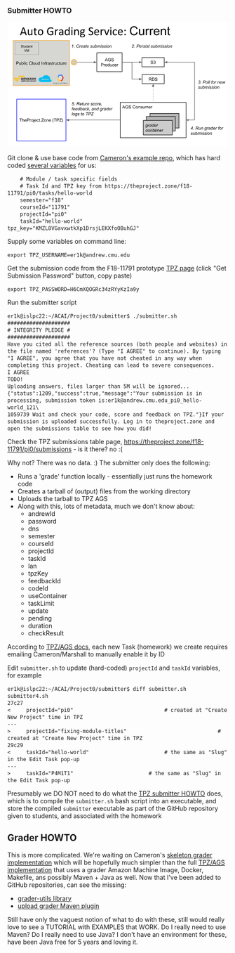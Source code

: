 ### Submitter HOWTO

![AGS Diagram](TPZ_SCOTT_Presentation_SCS_24Jul2018.png)

Git clone & use base code from [Cameron's example repo](https://github.com/11-791SoftwareEngineeringForIT/Project0), which has hard coded [several variables](https://github.com/11-791SoftwareEngineeringForIT/Project0/blob/master/submitter/submitter.sh#L23-L29) for us:
```
    # Module / task specific fields
    # Task Id and TPZ key from https://theproject.zone/f18-11791/pi0/tasks/hello-world
    semester="f18"
    courseId="11791"
    projectId="pi0"
    taskId="hello-world"
tpz_key="KMZL8VGavxwtkXp1DrsjLEKXfoOBuhGJ"
```

Supply some variables on command line:
```
export TPZ_USERNAME=er1k@andrew.cmu.edu
```
Get the submission code from the F18-11791 prototype [TPZ page](https://theproject.zone/f18-11791/pi0) (click "Get Submission Password" button, copy paste)
```
export TPZ_PASSWORD=H6CmXQOGRc34zRYyKzIa9y
```
Run the submitter script
```
er1k@islpc22:~/ACAI/Project0/submitter$ ./submitter.sh
####################
# INTEGRITY PLEDGE #
####################
Have you cited all the reference sources (both people and websites) in the file named 'references'? (Type "I AGREE" to continue). By typing "I AGREE", you agree that you have not cheated in any way when completing this project. Cheating can lead to severe consequences.
I AGREE
TODO!
Uploading answers, files larger than 5M will be ignored...
{"status":1209,"success":true,"message":"Your submission is in processing, submission token is:er1k@andrew.cmu.edu_pi0_hello-world_121\
1059739 Wait and check your code, score and feedback on TPZ."}If your submission is uploaded successfully. Log in to theproject.zone and open the submissions table to see how you did!
```
Check the TPZ submissions table page, https://theproject.zone/f18-11791/pi0/submissions - is it there? no :(

Why not? There was no data. :)  The submitter only does the following:

  * Runs a 'grade' function locally - essentially just runs the homework code
  * Creates a tarball of (output) files from the working directory
  * Uploads the tarball to TPZ AGS
  * Along with this, lots of metadata, much we don't know about:
    - andrewId
    - password
    - dns
    - semester
    - courseId
    - projectId
    - taskId
    - lan
    - tpzKey
    - feedbackId
    - codeId
    - useContainer
    - taskLimit
    - update
    - pending
    - duration
    - checkResult
    
According to [TPZ/AGS docs](https://github.com/CloudComputingCourse/TA-Manual/wiki/grader-HOWTO#enable-ags-support-for-a-task), each new Task (homework) we create requires emailing Cameron/Marshall to manually enable it by ID

Edit `submitter.sh` to update (hard-coded) `projectId` and `taskId` variables, for example
```
er1k@islpc22:~/ACAI/Project0/submitter$ diff submitter.sh submitter4.sh
27c27
<     projectId="pi0"                             # created at "Create New Project" time in TPZ
---
>     projectId="fixing-module-titles"                             # created at "Create New Project" time in TPZ
29c29
<     taskId="hello-world"                        # the same as "Slug" in the Edit Task pop-up
---
>     taskId="P4M1T1"                        # the same as "Slug" in the Edit Task pop-up
```
Presumably we DO NOT need to do what the [TPZ submitter HOWTO](https://github.com/CloudComputingCourse/TA-Manual/wiki/submitter-HOWTO#compile-the-submitter-with-docker-and-makefile) does, which is to compile the `submitter.sh` bash script into an executable, and store the compiled `submitter` executable as part of the GitHub repository given to students, and associated with the homework

## Grader HOWTO
This is more complicated. We're waiting on Cameron's [skeleton grader implementation](https://github.com/11-791SoftwareEngineeringForIT/Project0#grader) which will be hopefully much simpler than the full [TPZ/AGS implementation](https://github.com/CloudComputingCourse/TA-Manual/wiki/grader-HOWTO) that uses a grader Amazon Machine Image, Docker, Makefile, ans possibly Maven + Java as well. Now that I've been added to GitHub repositories, can see the missing:

 * [grader-utils library](https://github.com/CloudComputingCourse/grader-utils)
 * [upload grader Maven plugin](https://github.com/CloudComputingCourse/CloudComputingUtils/tree/master/upload-grader-maven-plugin)
 
 Still have only the vaguest notion of what to do with these, still would really love to see a TUTORIAL with EXAMPLES that WORK.
 Do I really need to use Maven? Do I really need to use Java? I don't have an environment for these, have been Java free for 5 years and loving it.
